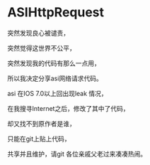 # ASIHttpRequest
突然发现良心被谴责，

突然觉得这世界不公平，

突然发现我的代码有那么一点用，

所以我决定分享asi网络请求代码。

asi 在IOS 7.0以上回出现leak 情况，

在我搜寻Internet之后，修改了其中了代码，

却又找不到原作者是谁，

只能在git上贴上代码，

共享并且维护，请git 各位亲戚父老过来凑凑热闹。
